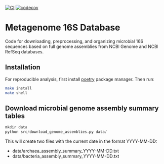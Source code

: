 [![CI](https://github.com/igor-sb/metagenomedb/actions/workflows/ci.yml/badge.svg)](https://github.com/igor-sb/metagenomedb/actions)
[![codecov](https://codecov.io/gh/igor-sb/metagenomedb/branch/main/graph/badge.svg?token=WRQ8X3SDVA)](https://codecov.io/gh/igor-sb/metagenomedb)

# Metagenome 16S Database

Code for downloading, preprocessing, and organizing microbial 16S sequences
based on full genome assemblies from NCBI Genome and NCBI RefSeq databases.

## Installation

For reproducible analysis, first install [poetry](https://python-poetry.org/docs/#installation) package manager. Then run:

```sh
make install
make shell
```

## Download microbial genome assembly summary tables

```py
mkdir data
python src/download_genome_assemblies.py data/
```

This will create two files with the current date in the format YYYY-MM-DD:

- data/archaea_assembly_summary_YYYY-MM-DD.txt
- data/bacteria_assembly_summary_YYYY-MM-DD.txt
